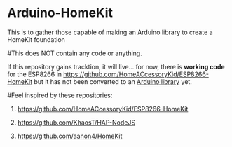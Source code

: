 # Arduino-HomeKit
This is to gather those capable of making an Arduino library to create a HomeKit foundation

#This does NOT contain any code or anything.

If this repository gains tracktion, it will live... for now, there is __working code__ for the ESP8266 in https://github.com/HomeACcessoryKid/ESP8266-HomeKit but it has not been converted to an [Arduino library](https://www.arduino.cc/en/hacking/libraries) yet. 

#Feel inspired by these repositories:

1. https://github.com/HomeACcessoryKid/ESP8266-HomeKit

2. https://github.com/KhaosT/HAP-NodeJS

3. https://github.com/aanon4/HomeKit
